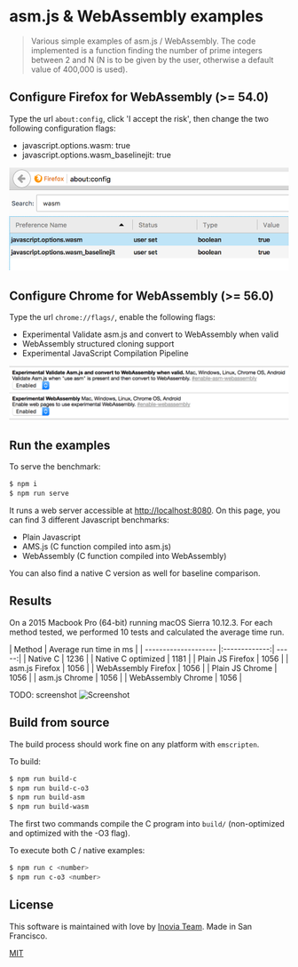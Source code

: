 # asm.js & WebAssembly examples

> Various simple examples of asm.js / WebAssembly. The code implemented is a function finding the number of prime integers between 2 and N (N is to be given by the user, otherwise a default value of 400,000 is used).

## Configure Firefox for WebAssembly (>= 54.0)

Type the url `about:config`, click 'I accept the risk', then change the two following configuration flags:

- javascript.options.wasm: true
- javascript.options.wasm_baselinejit: true

![Screenshot](https://github.com/rpellerin/webassembly-experiments/blob/master/public/ff-wasm-activate.png)


## Configure Chrome for WebAssembly (>= 56.0)

Type the url `chrome://flags/`, enable the following flags:

- Experimental Validate asm.js and convert to WebAssembly when valid
- WebAssembly structured cloning support
- Experimental JavaScript Compilation Pipeline

![Screenshot](https://github.com/rpellerin/webassembly-experiments/blob/master/public/chrome-wasm-activate.png)


## Run the examples

To serve the benchmark:
```bash
$ npm i
$ npm run serve
```


It runs a web server accessible at [http://localhost:8080](http://localhost:8080). On this page, you can find 3 different Javascript benchmarks:

- Plain Javascript
- AMS.js (C function compiled into asm.js)
- WebAssembly (C function compiled into WebAssembly)


You can also find a native C version as well for baseline comparison.

## Results

On a 2015 Macbook Pro (64-bit) running macOS Sierra 10.12.3. For each method tested, we performed 10 tests and calculated the average time run.

| Method               | Average run time in ms |
| -------------------- |:-------------:| -----:|
| Native C             | 1236                  |
| Native C optimized   | 1181                  |
| Plain JS Firefox     | 1056                  |
| asm.js Firefox       | 1056                  |
| WebAssembly Firefox  | 1056                  |
| Plain JS Chrome     | 1056                  |
| asm.js Chrome        | 1056                  |
| WebAssembly Chrome   | 1056                  |

TODO: screenshot
![Screenshot](https://github.com/rpellerin/webassembly-experiments/blob/master/public/data/assets/screenshot.gif)

## Build from source

The build process should work fine on any platform with `emscripten`.

To build:

```bash
$ npm run build-c
$ npm run build-c-o3
$ npm run build-asm
$ npm run build-wasm
```
The first two commands compile the C program into `build/` (non-optimized and optimized with the -O3 flag).


To execute both C / native examples:
```bash
$ npm run c <number>
$ npm run c-o3 <number>
```


## License

This software is  maintained with love by [Inovia Team](https://inovia-team.com).
Made in San Francisco.

[MIT](http://vjpr.mit-license.org)
